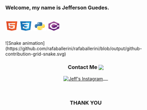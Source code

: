 <div align="left">
  <h3>Welcome, my name is Jefferson Guedes.</h3></br>
</div>
<div style="display: inline_block">
  <img align="center" alt="Jeff-HTML" height="30" width="40" src="https://raw.githubusercontent.com/devicons/devicon/master/icons/html5/html5-original.svg">
  <img align="center" alt="Jeff-CSS" height="30" width="40" src="https://raw.githubusercontent.com/devicons/devicon/master/icons/css3/css3-original.svg">
  <img align="center" alt="Jeff-Python" height="30" width="40" src="https://raw.githubusercontent.com/devicons/devicon/master/icons/python/python-original.svg">
  <img align="center" alt="Jeff-Csharp" height="30" width="40" src="https://raw.githubusercontent.com/devicons/devicon/master/icons/csharp/csharp-original.svg">
</div>

##

<div> 
  ![Snake animation](https://github.com/rafaballerini/rafaballerini/blob/output/github-contribution-grid-snake.svg)
</div>
<div align="center">
  <h3 align="center">Contact Me <img align="center" src="https://github.com/rajput2107/rajput2107/blob/master/Assets/Handshake.gif" height="33px" /></h3> 
</div>

<div align="center">
  <a href="https://www.instagram.com/httpsguedes_/" target="blank">
    <img align="center" alt="Jeff's Instagram" width="30px" src="https://www.vectorlogo.zone/logos/instagram/instagram-icon.svg" /> &nbsp; &nbsp;
  </a>
</div>
<br/>
<br/>
<div align="center">
  <h3 align="center">THANK YOU</h3></br>
</div>
